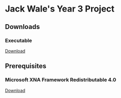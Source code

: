 # Jack Wale's Year 3 Project

## Downloads
### Executable
[Download](raw/dev/StrategyGame/StrategyGame/StrategyGame.zip)

## Prerequisites
### Microsoft XNA Framework Redistributable 4.0
[Download](https://www.microsoft.com/en-gb/download/details.aspx?id=20914)